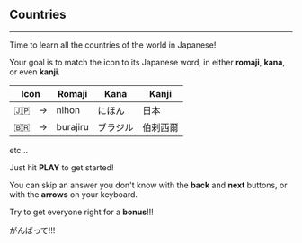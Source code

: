 ## Countries

---

Time to learn all the countries of the world in Japanese!

Your goal is to match the icon to its Japanese word, in either **romaji**, **kana**, or even **kanji**.

| Icon | Romaji | Kana | Kanji |
| ----------  | -- | -- | --|
| 🇯🇵　-> | nihon | にほん | 日本 |
| 🇧🇷　-> | burajiru | ブラジル | 伯剌西爾 |

 etc...

 Just hit **PLAY** to get started!

You can skip an answer you don't know with the **back** and **next** buttons, or with the **arrows** on your keyboard.

Try to get everyone right for a **bonus**!!!

がんばって!!!
